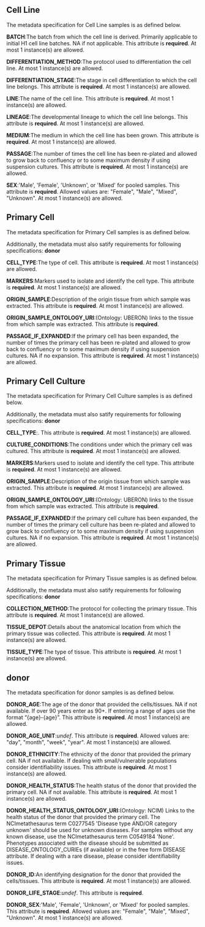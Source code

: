 

## Cell Line 

The metadata specification for Cell Line samples is as defined below.

<strong>BATCH</strong>:The batch from which the cell line is derived. Primarily applicable to initial H1 cell line batches. NA if not applicable.  This attribute is <strong>required</strong>. At most 1 instance(s) are allowed.

<strong>DIFFERENTIATION_METHOD</strong>:The protocol used to differentiation the cell line. At most 1 instance(s) are allowed.

<strong>DIFFERENTIATION_STAGE</strong>:The stage in cell differentiation to which the cell line belongs.  This attribute is <strong>required</strong>. At most 1 instance(s) are allowed.

<strong>LINE</strong>:The name of the cell line.  This attribute is <strong>required</strong>. At most 1 instance(s) are allowed.

<strong>LINEAGE</strong>:The developmental lineage to which the cell line belongs.  This attribute is <strong>required</strong>. At most 1 instance(s) are allowed.

<strong>MEDIUM</strong>:The medium in which the cell line has been grown.  This attribute is <strong>required</strong>. At most 1 instance(s) are allowed.

<strong>PASSAGE</strong>:The number of times the cell line has been re-plated and allowed to grow back to confluency or to some maximum density if using suspension cultures.  This attribute is <strong>required</strong>. At most 1 instance(s) are allowed.

<strong>SEX</strong>:'Male', 'Female', 'Unknown', or 'Mixed' for pooled samples.  This attribute is <strong>required</strong>. Allowed values are: "Female", "Male", "Mixed", "Unknown". At most 1 instance(s) are allowed.


## Primary Cell 

The metadata specification for Primary Cell samples is as defined below.

Additionally, the metadata must also satify requirements for following specifications: <strong>donor</strong>

<strong>CELL_TYPE</strong>:The type of cell.  This attribute is <strong>required</strong>. At most 1 instance(s) are allowed.

<strong>MARKERS</strong>:Markers used to isolate and identify the cell type.  This attribute is <strong>required</strong>. At most 1 instance(s) are allowed.

<strong>ORIGIN_SAMPLE</strong>:Description of the origin tissue from which sample was extracted.  This attribute is <strong>required</strong>. At most 1 instance(s) are allowed.

<strong>ORIGIN_SAMPLE_ONTOLOGY_URI</strong>:(Ontology: UBERON) links to the tissue from which sample was extracted.  This attribute is <strong>required</strong>.

<strong>PASSAGE_IF_EXPANDED</strong>:If the primary cell has been expanded, the number of times the primary cell has been re-plated and allowed to grow back to confluency or to some maximum density if using suspension cultures. NA if no expansion.  This attribute is <strong>required</strong>. At most 1 instance(s) are allowed.


## Primary Cell Culture 

The metadata specification for Primary Cell Culture samples is as defined below.

Additionally, the metadata must also satify requirements for following specifications: <strong>donor</strong>

<strong>CELL_TYPE</strong>:.  This attribute is <strong>required</strong>. At most 1 instance(s) are allowed.

<strong>CULTURE_CONDITIONS</strong>:The conditions under which the primary cell was cultured.  This attribute is <strong>required</strong>. At most 1 instance(s) are allowed.

<strong>MARKERS</strong>:Markers used to isolate and identify the cell type.  This attribute is <strong>required</strong>. At most 1 instance(s) are allowed.

<strong>ORIGIN_SAMPLE</strong>:Description of the origin tissue from which sample was extracted.  This attribute is <strong>required</strong>. At most 1 instance(s) are allowed.

<strong>ORIGIN_SAMPLE_ONTOLOGY_URI</strong>:(Ontology: UBERON) links to the tissue from which sample was extracted.  This attribute is <strong>required</strong>.

<strong>PASSAGE_IF_EXPANDED</strong>:If the primary cell culture has been expanded, the number of times the primary cell culture has been re-plated and allowed to grow back to confluency or to some maximum density if using suspension cultures. NA if no expansion.  This attribute is <strong>required</strong>. At most 1 instance(s) are allowed.


## Primary Tissue 

The metadata specification for Primary Tissue samples is as defined below.

Additionally, the metadata must also satify requirements for following specifications: <strong>donor</strong>

<strong>COLLECTION_METHOD</strong>:The protocol for collecting the primary tissue.  This attribute is <strong>required</strong>. At most 1 instance(s) are allowed.

<strong>TISSUE_DEPOT</strong>:Details about the anatomical location from which the primary tissue was collected.  This attribute is <strong>required</strong>. At most 1 instance(s) are allowed.

<strong>TISSUE_TYPE</strong>:The type of tissue.  This attribute is <strong>required</strong>. At most 1 instance(s) are allowed.


## donor 

The metadata specification for donor samples is as defined below.

<strong>DONOR_AGE</strong>:The age of the donor that provided the cells/tissues. NA if not available. If over 90 years enter as 90+. If entering a range of ages use the format “{age}-{age}”.  This attribute is <strong>required</strong>. At most 1 instance(s) are allowed.

<strong>DONOR_AGE_UNIT</strong>:_undef_.  This attribute is <strong>required</strong>. Allowed values are: "day", "month", "week", "year". At most 1 instance(s) are allowed.

<strong>DONOR_ETHNICITY</strong>:The ethnicity of the donor that provided the primary cell. NA if not available. If dealing with small/vulnerable populations consider identifiability issues.  This attribute is <strong>required</strong>. At most 1 instance(s) are allowed.

<strong>DONOR_HEALTH_STATUS</strong>:The health status of the donor that provided the primary cell. NA if not available.  This attribute is <strong>required</strong>. At most 1 instance(s) are allowed.

<strong>DONOR_HEALTH_STATUS_ONTOLOGY_URI</strong>:(Ontology: NCIM) Links to the health status of the donor that provided the primary cell. The NCImetathesaurus term C0277545 'Disease type AND/OR category unknown' should be used for unknown diseases. For samples without any known disease, use the NCImetathesaurus term C0549184 'None'. Phenotypes associated with the disease should be submitted as DISEASE_ONTOLOGY_CURIEs (if available) or in the free form DISEASE attribute. If dealing with a rare disease, please consider identifiability issues.

<strong>DONOR_ID</strong>:An identifying designation for the donor that provided the cells/tissues.  This attribute is <strong>required</strong>. At most 1 instance(s) are allowed.

<strong>DONOR_LIFE_STAGE</strong>:_undef_.  This attribute is <strong>required</strong>.

<strong>DONOR_SEX</strong>:'Male', 'Female', 'Unknown', or 'Mixed' for pooled samples.  This attribute is <strong>required</strong>. Allowed values are: "Female", "Male", "Mixed", "Unknown". At most 1 instance(s) are allowed.

